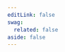 ```yaml
---
editLink: false
swag:
  related: false
aside: false
---
```


<SwagLanding>
    <template #title>Checkout</template>
    <template #description>
        The <a href="/docs/concepts/commerce/checkout-concept">checkout</a> system is a crucial component of the Shopware platform that manages every aspect of the order process, from adding products to the <a href="/docs/concepts/commerce/checkout-concept/cart">cart</a> to placing an <a href="/docs/concepts/commerce/checkout-concept/orders">order</a> and making a <a href="/docs/concepts/commerce/checkout-concept/payments">payment</a>. Shopware's checkout feature is designed to offer developers the flexibility they need to modify the core processes and create a seamless and flawless user experience.
    </template>
    <template #image>
        <img src="../../public/landing/apps/checkout.jpg"/>
    </template>
    <template #exposed2>
        <SwagLandingCardList>
            <template #title>
                Capabilities
            </template>
            <template #description>
                Want to enhance your product experience or streamline your checkout process? Our features have got you covered!
            </template>
            <template #cards>
                <SwagLandingCard page="/docs/guides/plugins/apps/tax-provider#tax-provider-endpoint" icon="money-bill" icon-type="solid">
                    <template #title>Tax provider</template>
                    <template #sub>Hassle-free tax calculations - Based on customer location, cart, and country.</template>
                </SwagLandingCard>
                <SwagLandingCard page="/docs/guides/plugins/apps/app-scripts/cart-manipulation#split-line-items" icon="align-justify" icon-type="solid">
                    <template #title>Split cart items</template>
                    <template #sub>Customize orders - Split line items to the desired quantity.</template>
                </SwagLandingCard>
                <SwagLandingCard page="/docs/guides/plugins/apps/custom-data" icon="filter" icon-type="solid">
                    <template #title>Filter checkout options </template>
                    <template #sub>Streamline checkout - Filter available payment and shipping methods.</template>
                </SwagLandingCard>
                <SwagLandingCard page="/docs/guides/plugins/apps/app-scripts/cart-manipulation" icon="crosshair-block" icon-type="solid">
                    <template #title>Rule-based scripts</template>
                    <template #sub>Maximize control - Rule builder for ultimate checkout manipulation</template>
                </SwagLandingCard>
                <SwagLandingCard page="/docs/guides/plugins/apps/app-scripts/cart-manipulation" icon="exclamation-triangle" icon-type="solid">
                    <template #title>Errors and notifications</template>
                    <template #sub>Enhanced checkout - Errors, warnings, and notices keep you informed.</template>
                </SwagLandingCard>
                <SwagLandingCard page="/docs/guides/plugins/apps/app-scripts/cart-manipulation" icon="plus-square" icon-type="solid">
                    <template #title>Add custom prices</template>
                    <template #sub>Adjust pricing on the fly - Change line item costs dynamically.</template>
                </SwagLandingCard>
            </template>
        </SwagLandingCardList>
    <h1>Change the look</h1>
        <p>You can transform the appearance of your cart with our <a href="/docs/guides/plugins/plugins/storefront/customize-templates">Template extensions</a>. By extending or overriding the appearance of the default storefront cart, you can create a unique and visually stunning shopping experience for your customers. Please note that only our default storefront merchants can benefit from this tool to enhance the presentation of their online store.</p>
    </template>
</SwagLanding>
